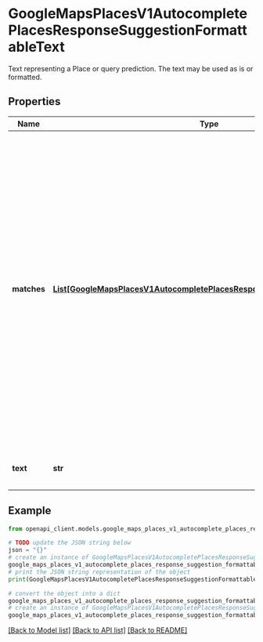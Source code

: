 # GoogleMapsPlacesV1AutocompletePlacesResponseSuggestionFormattableText

Text representing a Place or query prediction. The text may be used as is or formatted.

## Properties

Name | Type | Description | Notes
------------ | ------------- | ------------- | -------------
**matches** | [**List[GoogleMapsPlacesV1AutocompletePlacesResponseSuggestionStringRange]**](GoogleMapsPlacesV1AutocompletePlacesResponseSuggestionStringRange.md) | A list of string ranges identifying where the input request matched in &#x60;text&#x60;. The ranges can be used to format specific parts of &#x60;text&#x60;. The substrings may not be exact matches of &#x60;input&#x60; if the matching was determined by criteria other than string matching (for example, spell corrections or transliterations). These values are Unicode character offsets of &#x60;text&#x60;. The ranges are guaranteed to be ordered in increasing offset values. | [optional] 
**text** | **str** | Text that may be used as is or formatted with &#x60;matches&#x60;. | [optional] 

## Example

```python
from openapi_client.models.google_maps_places_v1_autocomplete_places_response_suggestion_formattable_text import GoogleMapsPlacesV1AutocompletePlacesResponseSuggestionFormattableText

# TODO update the JSON string below
json = "{}"
# create an instance of GoogleMapsPlacesV1AutocompletePlacesResponseSuggestionFormattableText from a JSON string
google_maps_places_v1_autocomplete_places_response_suggestion_formattable_text_instance = GoogleMapsPlacesV1AutocompletePlacesResponseSuggestionFormattableText.from_json(json)
# print the JSON string representation of the object
print(GoogleMapsPlacesV1AutocompletePlacesResponseSuggestionFormattableText.to_json())

# convert the object into a dict
google_maps_places_v1_autocomplete_places_response_suggestion_formattable_text_dict = google_maps_places_v1_autocomplete_places_response_suggestion_formattable_text_instance.to_dict()
# create an instance of GoogleMapsPlacesV1AutocompletePlacesResponseSuggestionFormattableText from a dict
google_maps_places_v1_autocomplete_places_response_suggestion_formattable_text_from_dict = GoogleMapsPlacesV1AutocompletePlacesResponseSuggestionFormattableText.from_dict(google_maps_places_v1_autocomplete_places_response_suggestion_formattable_text_dict)
```
[[Back to Model list]](../README.md#documentation-for-models) [[Back to API list]](../README.md#documentation-for-api-endpoints) [[Back to README]](../README.md)


